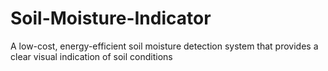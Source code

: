 # Soil-Moisture-Indicator
 A low-cost, energy-efficient soil moisture detection  system that provides a clear visual indication of soil conditions
